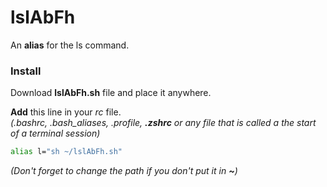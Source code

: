 # lslAbFh

An **alias** for the ls command.

### Install

Download **lslAbFh.sh** file and place it anywhere.

**Add** this line in your _rc_ file.<br />
_(.bashrc, .bash\_aliases, .profile, **.zshrc** or any file that is called a the start of a terminal session)_
```sh
alias l="sh ~/lslAbFh.sh"
```
_(Don't forget to change the path if you don't put it in **~**)_
